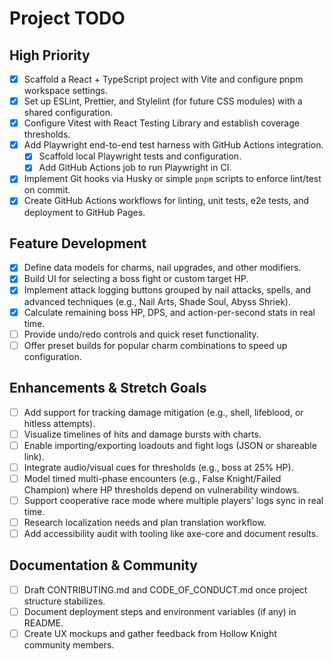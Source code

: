# Project TODO

## High Priority

- [x] Scaffold a React + TypeScript project with Vite and configure pnpm workspace settings.
- [x] Set up ESLint, Prettier, and Stylelint (for future CSS modules) with a shared configuration.
- [x] Configure Vitest with React Testing Library and establish coverage thresholds.
- [x] Add Playwright end-to-end test harness with GitHub Actions integration.
  - [x] Scaffold local Playwright tests and configuration.
  - [x] Add GitHub Actions job to run Playwright in CI.
- [x] Implement Git hooks via Husky or simple `pnpm` scripts to enforce lint/test on commit.
- [x] Create GitHub Actions workflows for linting, unit tests, e2e tests, and deployment to GitHub Pages.

## Feature Development

- [x] Define data models for charms, nail upgrades, and other modifiers.
- [x] Build UI for selecting a boss fight or custom target HP.
- [x] Implement attack logging buttons grouped by nail attacks, spells, and advanced techniques (e.g., Nail Arts, Shade Soul, Abyss Shriek).
- [x] Calculate remaining boss HP, DPS, and action-per-second stats in real time.
- [ ] Provide undo/redo controls and quick reset functionality.
- [ ] Offer preset builds for popular charm combinations to speed up configuration.

## Enhancements & Stretch Goals

- [ ] Add support for tracking damage mitigation (e.g., shell, lifeblood, or hitless attempts).
- [ ] Visualize timelines of hits and damage bursts with charts.
- [ ] Enable importing/exporting loadouts and fight logs (JSON or shareable link).
- [ ] Integrate audio/visual cues for thresholds (e.g., boss at 25% HP).
- [ ] Model timed multi-phase encounters (e.g., False Knight/Failed Champion) where HP thresholds depend on vulnerability windows.
- [ ] Support cooperative race mode where multiple players' logs sync in real time.
- [ ] Research localization needs and plan translation workflow.
- [ ] Add accessibility audit with tooling like axe-core and document results.

## Documentation & Community

- [ ] Draft CONTRIBUTING.md and CODE_OF_CONDUCT.md once project structure stabilizes.
- [ ] Document deployment steps and environment variables (if any) in README.
- [ ] Create UX mockups and gather feedback from Hollow Knight community members.
